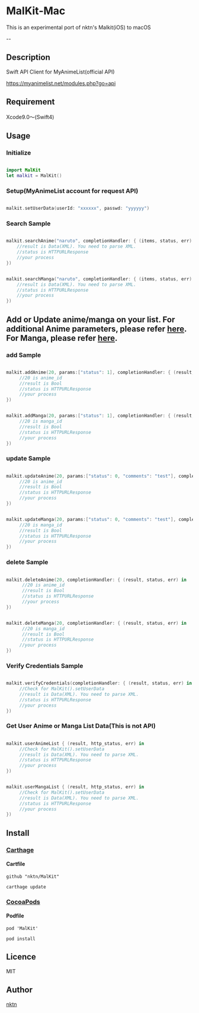 # MalKit-Mac

This is an experimental port of nktn's Malkit(iOS) to macOS


--
## Description
Swift API Client for MyAnimeList(official API)

https://myanimelist.net/modules.php?go=api

## Requirement
Xcode9.0〜(Swift4)

## Usage

### Initialize 
```Swift

import MalKit
let malkit = MalKit()
```

### Setup(MyAnimeList account for request API)
```Swift

malkit.setUserData(userId: "xxxxxx", passwd: "yyyyyy")
```

### Search Sample
```Swift

malkit.searchAnime("naruto", completionHandler: { (items, status, err) in
    //result is Data(XML). You need to parse XML.
    //status is HTTPURLResponse
    //your process
})
```

```Swift

malkit.searchManga("naruto", completionHandler: { (items, status, err) in
    //result is Data(XML). You need to parse XML.
    //status is HTTPURLResponse
    //your process
})
```

## Add or Update anime/manga on your list. For additional Anime parameters, please refer [here](https://myanimelist.net/modules.php?go=api#animevalues). For Manga, please refer [here](https://myanimelist.net/modules.php?go=api#mangavalues).


### add Sample
```Swift

malkit.addAnime(20, params:["status": 1], completionHandler: { (result, status, err) in
     //20 is anime_id
     //result is Bool
     //status is HTTPURLResponse
     //your process
})
```

```Swift

malkit.addManga(20, params:["status": 1], completionHandler: { (result, status, err) in
     //20 is manga_id
     //result is Bool
     //status is HTTPURLResponse
     //your process
})
```

### update Sample
```Swift

malkit.updateAnime(20, params:["status": 0, "comments": "test"], completionHandler: { (result, status, err) in
     //20 is anime_id
     //result is Bool
     //status is HTTPURLResponse
     //your process
})
```

```Swift

malkit.updateManga(20, params:["status": 0, "comments": "test"], completionHandler: { (result, status, err) in
     //20 is manga_id
     //result is Bool
     //status is HTTPURLResponse
     //your process
})
```


### delete Sample
```Swift

malkit.deleteAnime(20, completionHandler: { (result, status, err) in
      //20 is anime_id
      //result is Bool
      //status is HTTPURLResponse
      //your process
})
```

```Swift

malkit.deleteManga(20, completionHandler: { (result, status, err) in
      //20 is manga_id
      //result is Bool
      //status is HTTPURLResponse
     //your process
})
```

### Verify Credentials Sample
```Swift

malkit.verifyCredentials(completionHandler: { (result, status, err) in
     //Check for MalKit().setUserData
     //result is Data(XML). You need to parse XML.
     //status is HTTPURLResponse
     //your process
})
```

### Get User Anime or Manga List Data(This is not API)
```Swift

malkit.userAnimeList { (result, http_status, err) in
     //Check for MalKit().setUserData
     //result is Data(XML). You need to parse XML.
     //status is HTTPURLResponse
     //your process
})
```

```Swift

malkit.userMangaList { (result, http_status, err) in
     //Check for MalKit().setUserData
     //result is Data(XML). You need to parse XML.
     //status is HTTPURLResponse
     //your process
})
```

## Install
### [Carthage](https://github.com/Carthage/Carthage)

#### Cartfile
```
github "nktn/MalKit"
```
`carthage update`

### [CocoaPods](https://github.com/cocoapods/cocoapods)

#### Podfile
```
pod 'MalKit'
```
`pod install`

## Licence
MIT

## Author

[nktn](https://github.com/nktn)
